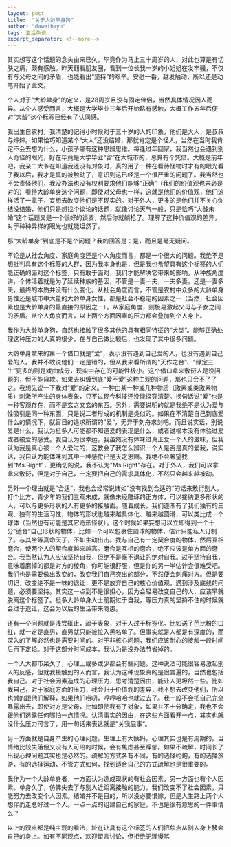 ```yaml
---
layout: post
title:  "关于大龄单身狗"
author: "daweibayu"
tags: 生活杂谈
excerpt_separator: <!--more-->
---
```


<!--more-->

其实想写这个话题的念头由来已久，毕竟作为马上三十周岁的人，对此也算是有切肤之痛，颇有感触。昨天翻看朋友圈，看到一位长我一岁的小姐姐在发牢骚，不仅有与父母之间的矛盾，也能看出“坚持”的艰辛。安慰一番，越发触动，所以还是动笔开始了此文。

个人对于"大龄单身"的定义，是28周岁且没有固定伴侣，当然具体情况因人而异。从个人感受而言，大概是大学毕业三年后开始略有感触，大概工作五年后便对“大龄”这个标签已经有了认同感。

我出生自农村，我清楚的记得小时候对于三十岁的人的印象，他们是大人，是叔叔与婶婶。如果恰巧知道某个“大人”还没结婚，那就肯定是个怪人，当然在当时我肯定不会去想为什么，小孩子哪有这种思辨思维。每逢过年回家，我当然也会遇到别人奇怪的眼光，好在毕竟是大学毕业“留”在大城市的，总算有个凭借。大概是前年吧，我亲二大爷在知道我还没有对象时，真的用了一种在看待怪物时才有的眼光看了我以后，我才是真的被触动了，意识到这已经是一个很严重的问题了。我当然也不会责怪他们，我没办法也没有权利要求他们能够“正确”（我们的价值观也未必是对的）看待大龄单身这个问题，即使对父母也一样，这就是他们的价值观，他们这样活了一辈子，妄想去改变他们是不现实的。对于外人，更多的是他们并不关心你结没结婚，他们只是想找个谈论的话题，就像讨论天气一般，只是恰巧“大龄未婚”这个话题又是一个很好的谈资，然后你就躺枪了。理解了这种价值观的差异，对于种种异样的眼光也就能坦然了。

那“大龄单身”到底是不是个问题？我的回答是：是，而且是毫无疑问。

不论是从社会角度、家庭角度还是个人角度而言，都是一个很大的问题。我绝不是想批判具有这个标签的人群，因为我本身也是，但是我也希望具有这个标签的人们能正确的面对这个标签，只有敢于面对，我们才能解决它带来的影响。从种族角度讲，个体活着就是为了延续种族的基因，不管是一妻一夫，一夫多妻，还是一妻多夫，最终的本质并没有什么变化。从社会角度而言，不管是农村中众多的大龄单身男性还是城市中大量的大龄单身女性，都是社会不稳定的因素之一（当然，社会因素也是大龄单身的最直接的原因之一）。从家庭角度，则极易激起父母与子女之间的矛盾。从个人角度而言，以上两个方面因素的压力都会叠加到个人身上。

我作为大龄单身狗，自然也接触了很多其他的具有相同特征的“犬类”。能够正确处理这种压力的人真的很少，在与自己做比较后，也发现了其中很多问题。

大龄单身拿来的第一个借口就是“爱”，表示没有遇到自己爱的人，也没有遇到自己爱的人。我并不敢说他们一定是错的，但从我来看所谓的“天作之合”、“缘定三生”更多的则是戏曲成分，现实中存在的可能性极小。这个借口拿来敷衍人是没问题的，但不能自欺。如果去纠缠到底“爱不爱”这种主观的问题，那也只会不了了之。我想先说一下我对“爱”的定义。一种由某一种或几种物质（激素或类激素物质）刺激所产生的身体表象，只不过现今科技还没能探究清楚。换句话说“爱”也是一种客观存在，而不是玄之又玄的东西。另外，需要说明的就是我绝不是认为爱与性吸引是同一种东西，只是说二者形成的机制是类似的。如果在不清楚自己到底爱什么的情况下，就盲目的追求所谓的”爱“，无异于刻舟求剑吧。而且说实话，别说爱是什么，我认为挺多人可能都不知道爱的表现是什么，或者说根本没有体验过爱或者被爱的感受。我自认为很幸运，我虽然没有体味过真正爱一个人的滋味，但我认为我是真心被一个人爱过的，这教会了我怎么辨识一个人是否是真的爱我，说实话，我自认为能体味到其中一种感觉已是天之恩赐。我绝不会奢望找到"Ms.Right"，更确切的说，我不认为"Ms.Right"存在。对于外人，我们可以拿此来敷衍，但是对于自己，一定要把自己的需求具体化，不然只会越来越被动。

另外一个理由就是”合适“，我也会经常说诸如”没有找到合适的“的话来敷衍别人。打个比方，青少年的我们三观未成，就像未经雕琢的正方体，可以接纳更多形状的人，可以与更多形状的人有更多的接触面。随着成长，我们逐渐有了我们独有的三观、独有的生活习性，物体的形状也越来越具体化、越来越圆滑，可以类比成一个球体（当然也有可能是其它奇形怪状）。这个时候如果妄想可以立即得到一个十分”适合“自己形状的物体，比如一个可以包裹住圆球的物体，估计只能私人订制了。与其坐等真命天子，不如主动出击。找与自己有一定契合度的物体，然后互相磨合，使两个人的契合度越来越高。磨合是互相的磨合，绝不应该是单方面的磨合。我当然认为人应该坚持自我，但绝不是毫不退让的绝对自我。过于坚持自我，意味着磨掉的都是对方的棱角，你可能很舒服，但是你的另一半估计会很难受吧。我们也是需要做出改变的，改变我们自己突出的部分，不然便会刺痛对方。但是要切记，改变绝不是一味的退让，更不是放弃自己的核心价值观，遇到涉及底线的问题，必须要坚持。其实这一点到不是很担心，因为会轻易改变自己的人，应该早就脱离这个标签了。挺多大龄单身人士前期过于自我，等压力真的坚持不住的时候就会过于退让，这会为以后的生活带来隐患。

还有一个问题就是浅尝辄止，疏于表象，对于人过于标签化。比如送了芭比粉的口红，就一定是直男，直男就只能被拉入黑名单了。但事实就是人都是有深度的，而深入的了解必然也是需要时间的。对于非核心问题，我们应该耐心的接触一段时间后再下定论。对于这部分时间成本，我认为是没办法节省掉的。

一个人大都市呆久了，心理上或多或少都会有些问题。这种说法可能很容易激起别人的反感，但就我接触到的人而言，我认为这种现象真的是很普遍的，当然也包括我自己。对于社会因素造成的心理压力，思考清楚因由，能让人更坦然一些。比如我自己，对于家庭方面的压力，我会归于价值观的差异，我不想去改变他们，所以也懒的跟他们解释，如果他们唠叨，哼哼哈哈也就过去了。我一般不会把自己完全暴露出去，即使对方是父母，比如即使我有了对象，如果并不十分确定，我也不会跟他们透露任何哪怕一点情况。认清事实的因由，在这些方面看开一点，其实也就没什么压力可言了，用一句话来表达就是”关我屁事“。

另一方面就是自身产生的心理问题，生理上有大姨妈，心理其实也是有周期的。当情绪比较失落但又没有人可陪的时候，会有焦虑甚至躁郁。如果不疏解，时间长了出现心理问题其实也是必然的。疏解的方式各有不同，有的选择约炮，有的选择旅游，有的选择运动，不管方式如何，找到适合自己的方式疏解也是很重要的。

我作为一个大龄单身者，一方面认为造成现状的有社会因素，另一方面也有个人因素。单身久了，仿佛失去了与别人近距离接触的能力，我们改变不了社会因素，只能努力去改变个人因素。结婚并不是目的，所以没必要恨嫁，但是人生路上两个人想伴而走总好过一个人。一点一点的组建自己的家庭，不也是很有意思的一件事情么？





以上的观点都是纯主观的看法，址在让具有这个标签的人们把焦点从别人身上移会自己的身上。如有不同观点，欢迎留言讨论，但拒绝无理谩骂